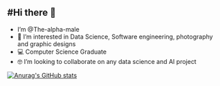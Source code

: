 #Hi there 👋
-
- I’m @The-alpha-male
- 👀 I’m interested in Data Science, Software engineering, photography and graphic designs
- 💻 Computer Science Graduate
- 🤓 I’m looking to collaborate on any data science and AI project 

[![Anurag's GitHub stats](https://github-readme-stats.vercel.app/api?username=The-alpha-male)](https://github.com/The-alpha-male/github-readme-stats)<!---
The-alpha-male/The-alpha-male is a ✨ special ✨ repository because its `README.md` (this file) appears on your GitHub profile.
You can click the Preview link to take a look at your changes.
--->
